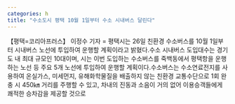 ```yaml
---
categories: h
title: "수소도시 평택 10월 1일부터 수소 시내버스 달린다"
---
```

【평택=코리아프러스】 이정수 기자 = 평택시는 26일 친환경 수소버스를 10월 1일부터 시내버스 노선에 투입하여 운행할 계획이라고 밝혔다.수소 시내버스 도입대수는 경기도 내 최대 규모인 10대이며, 시는 이번 도입하는 수소버스를 죽백동에서 평택항을 운행하는 노선 등 주요 5개 노선에 투입하여 운행할 계획이다.수소버스는 수소연료전지를 사용하여 온실가스, 미세먼지, 유해화학물질을 배출하지 않는 친환경 교통수단으로 1회 완충 시 450㎞ 거리를 주행할 수 있고, 차내의 진동과 소음이 거의 없어 이용승객들에게 쾌적한 승차감을 제공할 것으로